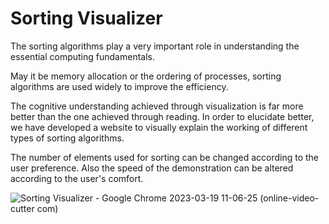 # Sorting Visualizer

The sorting algorithms play a very important role in understanding the essential computing fundamentals.  

May it be memory allocation or the ordering of processes, sorting algorithms are used widely to improve the efficiency.  

The cognitive understanding achieved through visualization is far more better than the one achieved through reading. In order to elucidate better, we have developed a website to visually explain the working of different types of sorting algorithms.  

The number of elements used for sorting can be changed according to the user preference. 
Also the speed of the demonstration can be altered according to the user's comfort.  


![Sorting Visualizer - Google Chrome 2023-03-19 11-06-25 (online-video-cutter com)](https://user-images.githubusercontent.com/89999331/226159379-b8353b10-e68a-4dbf-ac58-4990c96faa33.gif)

